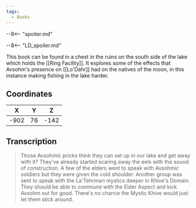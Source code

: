 ```yaml
---
tags:
  - Books
---
```


--8<-- "spoiler.md"

--8<-- "LD_spoiler.md"

This book can be found in a chest in the ruins on the south side of the lake which holds the [[Ring Facility]]. It explores some of the effects that Avsohm's presence on [[Lo'Dahr]] had on the natives of the moon, in this instance making fishing in the lake harder.

## Coordinates
| **X** | **Y** | **Z** |
| :---: | :---: | :---: |
| -902  |  76   | -142  |

## Transcription
> Those Avsohmic pricks think they can set up in our lake and get away with it? They've already started scaring away the eels with the sound of construction. A few of the elders went to speak with Avsohmic soldiers but they were given the cold shoulder. Another group was sent to speak with the La'Tehrmari mystics deeper in Khive's Domain. They should be able to commune with the Elder Aspect and kick Avsohm out for good. There's no chance the Mystic Khive would just let them stick around.

